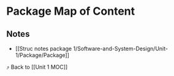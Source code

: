 # Package Map of Content


## Notes
- [[Struc notes package 1/Software-and-System-Design/Unit-1/Package/Package]]

⤴️ Back to [[Unit 1 MOC]]